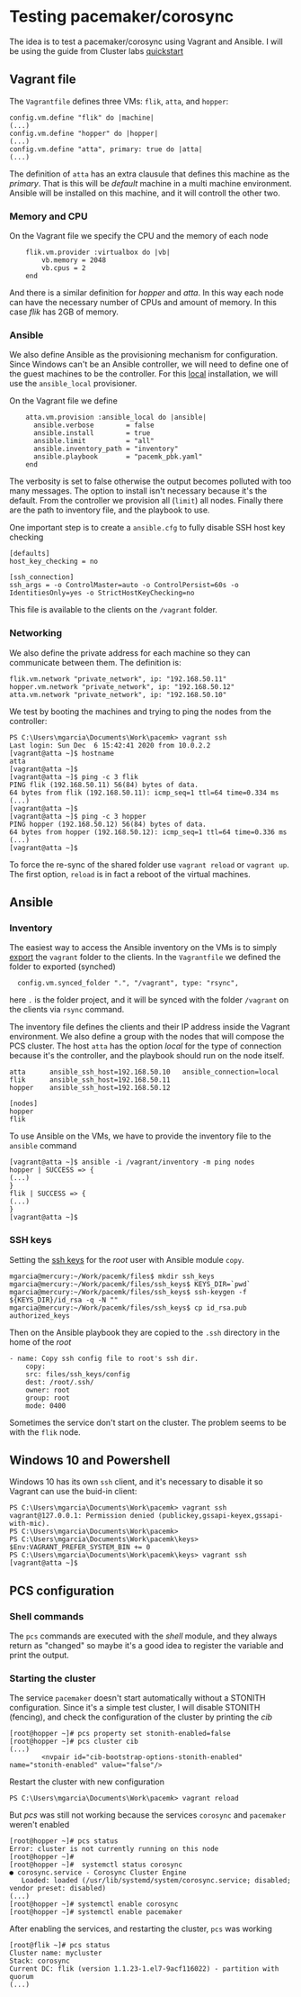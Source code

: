 # Testing pacemaker/corosync

The idea is to test a pacemaker/corosync using Vagrant and Ansible. I will be using the guide from Cluster labs [quickstart](https://clusterlabs.org/quickstart-redhat.html)

## Vagrant file

The `Vagrantfile` defines three VMs: `flik`, `atta`, and `hopper`:

    config.vm.define "flik" do |machine|
    (...)
    config.vm.define "hopper" do |hopper|
    (...)
    config.vm.define "atta", primary: true do |atta|
    (...)

The definition of `atta` has an extra clausule that defines this machine as the *primary*. That is this will be *default* machine in a multi machine environment. Ansible will be installed on this machine, and it will controll the other two.

### Memory and CPU

On the Vagrant file we specify the CPU and the memory of each node

```
    flik.vm.provider :virtualbox do |vb|
        vb.memory = 2048
        vb.cpus = 2
    end
```

And there is a similar definition for _hopper_ and _atta_. In this way each node can have the necessary number of CPUs and amount of memory. In this case _flik_ has 2GB of memory.

### Ansible

We also define Ansible as the provisioning mechanism for configuration. Since Windows can't be an Ansible controller, we will need to define one of the guest machines to be the controller. For this [local](https://www.vagrantup.com/docs/provisioning/ansible_local) installation, we will use the `ansible_local` provisioner.

On the Vagrant file we define

```
    atta.vm.provision :ansible_local do |ansible|
      ansible.verbose        = false
      ansible.install        = true
      ansible.limit          = "all"
      ansible.inventory_path = "inventory"
      ansible.playbook       = "pacemk_pbk.yaml"
    end
```

The verbosity is set to false otherwise the output becomes polluted with too many messages. The option to install isn't necessary because it's the default. From the controller we provision all (`limit`) all nodes. Finally there are the path to inventory file, and the playbook to use.

One important step is to create a `ansible.cfg` to fully disable SSH host key checking

```
[defaults]
host_key_checking = no

[ssh_connection]
ssh_args = -o ControlMaster=auto -o ControlPersist=60s -o IdentitiesOnly=yes -o StrictHostKeyChecking=no
```

This file is available to the clients on the `/vagrant` folder.

### Networking

We also define the private address for each machine so they can communicate between them. The definition is:

    flik.vm.network "private_network", ip: "192.168.50.11"
    hopper.vm.network "private_network", ip: "192.168.50.12"
    atta.vm.network "private_network", ip: "192.168.50.10"

We test by booting the machines and trying to ping the nodes from the controller:

```
PS C:\Users\mgarcia\Documents\Work\pacemk> vagrant ssh
Last login: Sun Dec  6 15:42:41 2020 from 10.0.2.2
[vagrant@atta ~]$ hostname
atta
[vagrant@atta ~]$
[vagrant@atta ~]$ ping -c 3 flik
PING flik (192.168.50.11) 56(84) bytes of data.
64 bytes from flik (192.168.50.11): icmp_seq=1 ttl=64 time=0.334 ms
(...)
[vagrant@atta ~]$
[vagrant@atta ~]$ ping -c 3 hopper
PING hopper (192.168.50.12) 56(84) bytes of data.
64 bytes from hopper (192.168.50.12): icmp_seq=1 ttl=64 time=0.336 ms
(...)
[vagrant@atta ~]$
```

To force the re-sync of the shared folder use `vagrant reload` or `vagrant up`. The first option, `reload` is in fact a reboot of the virtual machines.

## Ansible

### Inventory

The easiest way to access the Ansible inventory on the VMs is to simply [export](https://www.vagrantup.com/docs/synced-folders/basic_usage) the `vagrant` folder to the clients. In the `Vagrantfile` we defined the folder to exported (synched)

```
  config.vm.synced_folder ".", "/vagrant", type: "rsync",
```
here `.` is the folder project, and it will be synced with the folder `/vagrant` on the clients via `rsync` command.

The inventory file defines the clients and their IP address inside the Vagrant environment. We also define a group with the nodes that will compose the PCS cluster. The host `atta` has the option _local_ for the type of connection because it's the controller, and the playbook should run on the node itself.

```
atta      ansible_ssh_host=192.168.50.10   ansible_connection=local
flik      ansible_ssh_host=192.168.50.11
hopper    ansible_ssh_host=192.168.50.12

[nodes]
hopper
flik
```

To use Ansible on the VMs, we have to provide the inventory file to the `ansible` command

```
[vagrant@atta ~]$ ansible -i /vagrant/inventory -m ping nodes
hopper | SUCCESS => {
(...)
}
flik | SUCCESS => {
(...)
}
[vagrant@atta ~]$
```

### SSH keys

Setting the [ssh keys](https://www.rittmanmead.com/blog/2014/12/linux-cluster-sysadmin-ssh-keys/) for the _root_ user with Ansible module `copy`.

    mgarcia@mercury:~/Work/pacemk/files$ mkdir ssh_keys  
    mgarcia@mercury:~/Work/pacemk/files/ssh_keys$ KEYS_DIR=`pwd`
    mgarcia@mercury:~/Work/pacemk/files/ssh_keys$ ssh-keygen -f ${KEYS_DIR}/id_rsa -q -N ""
    mgarcia@mercury:~/Work/pacemk/files/ssh_keys$ cp id_rsa.pub authorized_keys

Then on the Ansible playbook they are copied to the `.ssh` directory in the home of the _root_

    - name: Copy ssh config file to root's ssh dir.
        copy:
        src: files/ssh_keys/config
        dest: /root/.ssh/
        owner: root
        group: root
        mode: 0400

Sometimes the service don't start on the cluster. The problem seems to be with the `flik` node.

## Windows 10 and Powershell

Windows 10 has its own `ssh` client, and it's necessary to disable it so Vagrant can use the buid-in client:

```
PS C:\Users\mgarcia\Documents\Work\pacemk> vagrant ssh
vagrant@127.0.0.1: Permission denied (publickey,gssapi-keyex,gssapi-with-mic).
PS C:\Users\mgarcia\Documents\Work\pacemk>
PS C:\Users\mgarcia\Documents\Work\pacemk\keys> $Env:VAGRANT_PREFER_SYSTEM_BIN += 0
PS C:\Users\mgarcia\Documents\Work\pacemk\keys> vagrant ssh
[vagrant@atta ~]$
```

## PCS configuration

### Shell commands

The `pcs` commands are executed with the _shell_ module, and they always return as "changed" so maybe it's a good idea to register the variable and print the output.

### Starting the cluster

The service `pacemaker` doesn't start automatically without a STONITH configuration. Since it's a simple test cluster, I will disable STONITH (fencing), and check the configuration of the cluster by printing the _cib_

```
[root@hopper ~]# pcs property set stonith-enabled=false
[root@hopper ~]# pcs cluster cib
(...)
        <nvpair id="cib-bootstrap-options-stonith-enabled" name="stonith-enabled" value="false"/>
```

Restart the cluster with new configuration

```
PS C:\Users\mgarcia\Documents\Work\pacemk> vagrant reload
```

But _pcs_ was still not working because the services `corosync` and `pacemaker` weren't enabled

```
[root@hopper ~]# pcs status
Error: cluster is not currently running on this node
[root@hopper ~]#
[root@hopper ~]#  systemctl status corosync
● corosync.service - Corosync Cluster Engine
   Loaded: loaded (/usr/lib/systemd/system/corosync.service; disabled; vendor preset: disabled)
(...)
[root@hopper ~]# systemctl enable corosync
[root@hopper ~]# systemctl enable pacemaker
```

After enabling the services, and restarting the cluster, `pcs` was working

```
[root@flik ~]# pcs status
Cluster name: mycluster
Stack: corosync
Current DC: flik (version 1.1.23-1.el7-9acf116022) - partition with quorum
(...)
```

